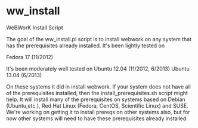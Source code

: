 ww_install
==========

WeBWorK Install Script

The goal of the ww_install.pl script is to install webwork on any system that has the prerequisites
already installed. It's been lightly tested on

Fedora 17 (11/2012)

It's been moderately well tested on
Ubuntu 12.04 (11/2012, 6/2013)
Ubuntu 13.04 (6/2013)

On these systems it did in install webwork. If your system does not have all of the prerequisites installed,
then the install_prerequisites.sh script might help.  It will install many of the prerequisites on
systems based on Debian (Ubuntu,etc.), Red Hat Linux (Fedora, CentOS, Scientific Linux) and SUSE. We're working 
on getting it to install prereqs on other systems also, but for now other systems will need to have these 
prerequisites already installed.
